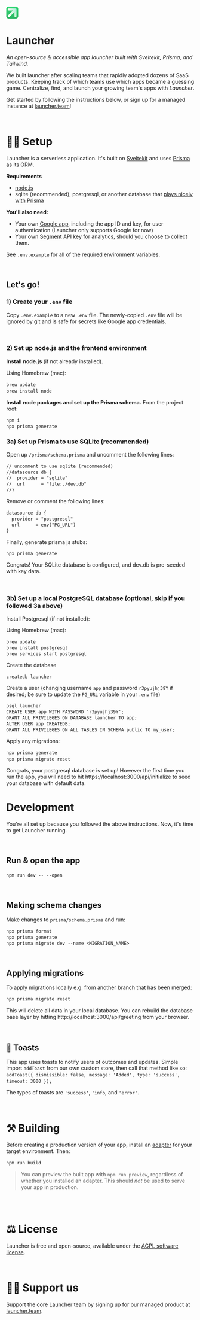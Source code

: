 ![Launcher](static/favicon-32x32.png 'Launcher')

# Launcher

_An open-source & accessible app launcher built with Sveltekit, Prisma, and Tailwind._

We built launcher after scaling teams that rapidly adopted dozens of SaaS products. Keeping track of which teams use which apps became a guessing game. Centralize, find, and launch your growing team's apps with _Launcher_.

Get started by following the instructions below, or sign up for a managed instance at [launcher.team](https://launcher.team)!

<br>

# 👷‍♀️ Setup

Launcher is a serverless application. It's built on [Sveltekit](https://kit.svelte.dev) and uses [Prisma](https://prisma.io) as its ORM.

**Requirements**

- [node.js](https://nodejs.org)
- sqlite (recommended), postgresql, or another database that [plays nicely with Prisma](https://www.prisma.io/docs/reference/database-reference/supported-databases)

**You'll also need:**

- Your own [Google app](https://developers.google.com), including the app ID and key, for user authentication (Launcher only supports Google for now)
- Your own [Segment](https://segment.com) API key for analytics, should you choose to collect them.

See `.env.example` for all of the required environment variables.

<br>

## Let's go!

### 1) Create your `.env` file

Copy `.env.example` to a new `.env` file. The newly-copied `.env` file will be ignored by git and is safe for secrets like Google app credentials.

<br>

### 2) Set up node.js and the frontend environment

**Install node.js** (if not already installed).

Using Homebrew (mac): 

```zsh
brew update
brew install node
```

**Install node packages and set up the Prisma schema.** From the project root:

```
npm i
npx prisma generate
```

### 3a) Set up Prisma to use SQLite (recommended)

Open up `/prisma/schema.prisma` and uncomment the following lines:

```
// uncomment to use sqlite (recommended)
//datasource db {
//  provider = "sqlite"
//  url      = "file:./dev.db"
//}
```

Remove or comment the following lines:
```
datasource db {
  provider = "postgresql"
  url      = env("PG_URL")
}
```

Finally, generate prisma js stubs:
```
npx prisma generate
```

Congrats! Your SQLite database is configured, and dev.db is pre-seeded with key data.

<br>

### 3b) Set up a local PostgreSQL database (optional, skip if you followed 3a above)

Install Postgresql (if not installed):

Using Homebrew (mac):
```
brew update
brew install postgresql
brew services start postgresql
```

Create the database

```
createdb launcher
```

Create a user (changing username `app` and password `r3pyujhj39Y` if desired; be sure to update the `PG_URL` variable in your `.env` file)

```
psql launcher
CREATE USER app WITH PASSWORD 'r3pyujhj39Y';
GRANT ALL PRIVILEGES ON DATABASE launcher TO app;
ALTER USER app CREATEDB;
GRANT ALL PRIVILEGES ON ALL TABLES IN SCHEMA public TO my_user;
```

Apply any migrations:

```zsh
npx prisma generate
npx prisma migrate reset
```

Congrats, your postgresql database is set up! However the first time you run the app, you will need to hit https://localhost:3000/api/initialize to seed your database with default data.

# Development

You're all set up because you followed the above instructions. Now, it's time to get Launcher running.

<br>

## Run & open the app

```
npm run dev -- --open
```

<br>

## Making schema changes

Make changes to `prisma/schema.prisma` and run:

```
npx prisma format
npx prisma generate
npx prisma migrate dev --name <MIGRATION_NAME>
```

<br>

## Applying migrations

To apply migrations locally e.g. from another branch that has been merged:

```zsh
npx prisma migrate reset
```

This will delete all data in your local database. You can rebuild the database base layer by hitting http://localhost:3000/api/greeting from your browser.

<br>

## 🍻 Toasts

This app uses toasts to notify users of outcomes and updates. Simple import `addToast` from our own custom store, then call that method like so:
`addToast({ dismissible: false, message: 'Added', type: 'success', timeout: 3000 });`

The types of toasts are `'success'`, `'info`, and `'error'`.

<br>

# ⚒️ Building

Before creating a production version of your app, install an [adapter](https://kit.svelte.dev/docs#adapters) for your target environment. Then:

```bash
npm run build
```

> You can preview the built app with `npm run preview`, regardless of whether you installed an adapter. This should _not_ be used to serve your app in production.

<br>

<br>

# ⚖️ License

Launcher is free and open-source, available under the [AGPL software license](https://www.gnu.org/licenses/agpl-3.0.txt).

<br>

# 🙏🏻 Support us

Support the core Launcher team by signing up for our managed product at [launcher.team](https://launcher.team).
